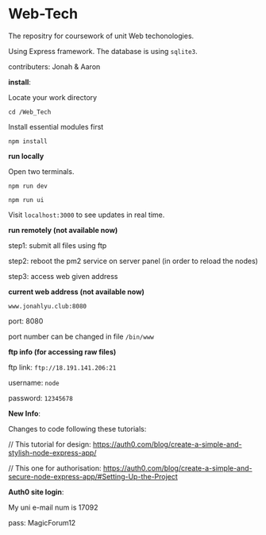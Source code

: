 # Web-Tech

The repositry for coursework of unit Web techonologies.

Using Express framework. The database is using `sqlite3`.

contributers: Jonah & Aaron

**install**:

Locate your work directory

```shell
cd /Web_Tech
```

Install essential modules first


```shell
npm install
```

**run locally**

Open two terminals.

```shell
npm run dev
```

```shell
npm run ui 
```
Visit `localhost:3000` to see updates in real time.


**run remotely (not available now)**

step1: submit all files using ftp

step2: reboot the pm2 service on server panel (in order to reload the nodes)

step3: access web given address


**current web address (not available now)**

`www.jonahlyu.club:8080`

port: 8080

port number can be changed in file `/bin/www`


**ftp info (for accessing raw files)**

ftp link: `ftp://18.191.141.206:21`

username: `node`

password: `12345678`


**New Info**:

Changes to code following these tutorials:

// This tutorial for design: https://auth0.com/blog/create-a-simple-and-stylish-node-express-app/

// This one for authorisation: https://auth0.com/blog/create-a-simple-and-secure-node-express-app/#Setting-Up-the-Project


**Auth0 site login**:

My uni e-mail num is 17092

pass: MagicForum12



